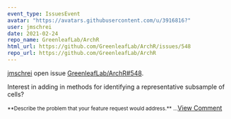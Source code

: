 ```yaml
---
event_type: IssuesEvent
avatar: "https://avatars.githubusercontent.com/u/3916816?"
user: jmschrei
date: 2021-02-24
repo_name: GreenleafLab/ArchR
html_url: https://github.com/GreenleafLab/ArchR/issues/548
repo_url: https://github.com/GreenleafLab/ArchR
---
```


<a href='https://github.com/jmschrei' target='_blank'>jmschrei</a> open issue <a href='https://github.com/GreenleafLab/ArchR/issues/548' target='_blank'>GreenleafLab/ArchR#548</a>.

<p>Interest in adding in methods for identifying a representative subsample of cells?</p><small>**Describe the problem that your feature request would address.**...</small><a href='https://github.com/GreenleafLab/ArchR/issues/548' target='_blank'>View Comment</a>